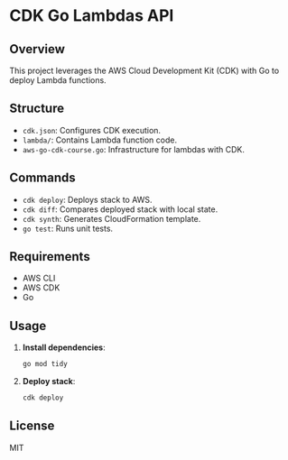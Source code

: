 
# CDK Go Lambdas API

## Overview
This project leverages the AWS Cloud Development Kit (CDK) with Go to deploy Lambda functions.

## Structure
- `cdk.json`: Configures CDK execution.
- `lambda/`: Contains Lambda function code.
- `aws-go-cdk-course.go`: Infrastructure for lambdas with CDK.

## Commands
- `cdk deploy`: Deploys stack to AWS.
- `cdk diff`: Compares deployed stack with local state.
- `cdk synth`: Generates CloudFormation template.
- `go test`: Runs unit tests.

## Requirements
- AWS CLI
- AWS CDK
- Go

## Usage
1. **Install dependencies**:
   ```sh
   go mod tidy
   ```
2. **Deploy stack**:
   ```sh
   cdk deploy
   ```

## License
MIT
